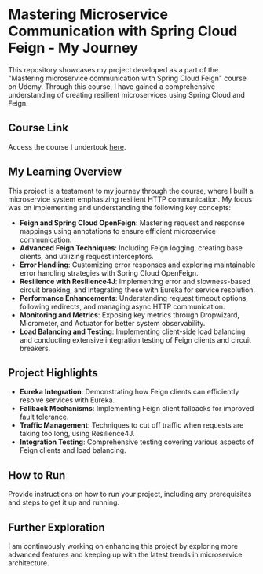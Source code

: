 # Mastering Microservice Communication with Spring Cloud Feign - My Journey

This repository showcases my project developed as a part of the "Mastering microservice communication with Spring Cloud Feign" course on Udemy. Through this course, I have gained a comprehensive understanding of creating resilient microservices using Spring Cloud and Feign.

## Course Link
Access the course I undertook [here](https://www.udemy.com/course/mastering-microservice-communication-with-spring-cloud-feign/?referralCode=437693FE520ABDF6F4E3).

## My Learning Overview
This project is a testament to my journey through the course, where I built a microservice system emphasizing resilient HTTP communication. My focus was on implementing and understanding the following key concepts:

- **Feign and Spring Cloud OpenFeign**: Mastering request and response mappings using annotations to ensure efficient microservice communication.
- **Advanced Feign Techniques**: Including Feign logging, creating base clients, and utilizing request interceptors.
- **Error Handling**: Customizing error responses and exploring maintainable error handling strategies with Spring Cloud OpenFeign.
- **Resilience with Resilience4J**: Implementing error and slowness-based circuit breaking, and integrating these with Eureka for service resolution.
- **Performance Enhancements**: Understanding request timeout options, following redirects, and managing async HTTP communication.
- **Monitoring and Metrics**: Exposing key metrics through Dropwizard, Micrometer, and Actuator for better system observability.
- **Load Balancing and Testing**: Implementing client-side load balancing and conducting extensive integration testing of Feign clients and circuit breakers.

## Project Highlights
- **Eureka Integration**: Demonstrating how Feign clients can efficiently resolve services with Eureka.
- **Fallback Mechanisms**: Implementing Feign client fallbacks for improved fault tolerance.
- **Traffic Management**: Techniques to cut off traffic when requests are taking too long, using Resilience4J.
- **Integration Testing**: Comprehensive testing covering various aspects of Feign clients and load balancing.

## How to Run
Provide instructions on how to run your project, including any prerequisites and steps to get it up and running.

## Further Exploration
I am continuously working on enhancing this project by exploring more advanced features and keeping up with the latest trends in microservice architecture.

